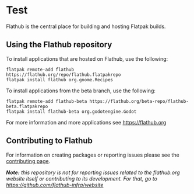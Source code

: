 # Test

Flathub is the central place for building and hosting Flatpak builds.

Using the Flathub repository
----------------------------

To install applications that are hosted on Flathub, use the following:
```
flatpak remote-add flathub https://flathub.org/repo/flathub.flatpakrepo
flatpak install flathub org.gnome.Recipes
```

To install applications from the beta branch, use the following:
```
flatpak remote-add flathub-beta https://flathub.org/beta-repo/flathub-beta.flatpakrepo
flatpak install flathub-beta org.godotengine.Godot
```

For more information and more applications see https://flathub.org

Contributing to Flathub
-----------------------

For information on creating packages or reporting issues please see the [contributing page](/CONTRIBUTING.md).

***Note:*** *this repository is not for reporting issues related to the flathub.org website itself or contributing to its development. For that, go to https://github.com/flathub-infra/website*
